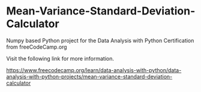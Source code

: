 # Mean-Variance-Standard-Deviation-Calculator
Numpy based Python project for the Data Analysis with Python Certification from freeCodeCamp.org

Visit the following link for more information.

https://www.freecodecamp.org/learn/data-analysis-with-python/data-analysis-with-python-projects/mean-variance-standard-deviation-calculator
